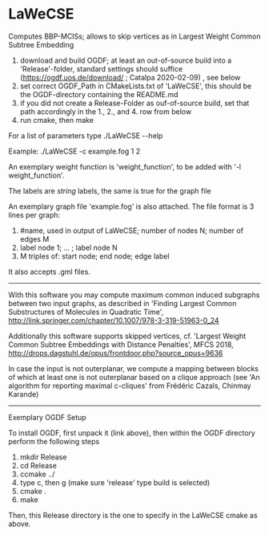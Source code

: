 # LaWeCSE
Computes BBP-MCISs; allows to skip vertices as in Largest Weight Common Subtree Embedding

1) download and build OGDF; at least an out-of-source build into a 'Release'-folder, standard settings should suffice
(https://ogdf.uos.de/download/ ; Catalpa 2020-02-09) , see below
2) set correct OGDF_Path in CMakeLists.txt of 'LaWeCSE', this should be the OGDF-directory containing the README.md
3) if you did not create a Release-Folder as ouf-of-source build, set that path accordingly in the 1., 2., and 4. row from below
4) run cmake, then make

For a list of parameters type ./LaWeCSE --help

Example:
./LaWeCSE -c example.fog 1 2

An exemplary weight function is 'weight_function', to be added with '-l weight_function'.

The labels are _string_ labels, the same is true for the graph file

An exemplary graph file 'example.fog' is also attached. The file format is 3 lines per graph:
1) #name, used in output of LaWeCSE; number of nodes N; number of edges M
2) label node 1; ... ; label node N 
3) M triples of: start node; end node; edge label

It also accepts .gml files.

------
With this software you may compute maximum common induced subgraphs between two input graphs, as described in 'Finding Largest Common Substructures of Molecules in Quadratic Time', http://link.springer.com/chapter/10.1007/978-3-319-51963-0_24

Additionally this software supports skipped vertices, cf. 'Largest Weight Common Subtree Embeddings with Distance Penalties', MFCS 2018, http://drops.dagstuhl.de/opus/frontdoor.php?source_opus=9636

In case the input is not outerplanar, we compute a mapping between blocks of which at least one is not outerplanar based on a clique approach (see 'An algorithm for reporting maximal c-cliques' from Frédéric Cazals, Chinmay Karande)

---
Exemplary OGDF Setup

To install OGDF, first unpack it (link above), then within the OGDF directory perform the following steps
1) mkdir Release
2) cd Release
3) ccmake ../
4) type c, then g (make sure 'release' type build is selected)
5) cmake .
6) make

Then, this Release directory is the one to specify in the LaWeCSE cmake as above.

